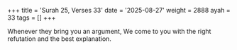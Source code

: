 +++
title = 'Surah 25, Verses 33'
date = '2025-08-27'
weight = 2888
ayah = 33
tags = []
+++

Whenever they bring you an argument, We come to you with the right refutation and the best explanation.